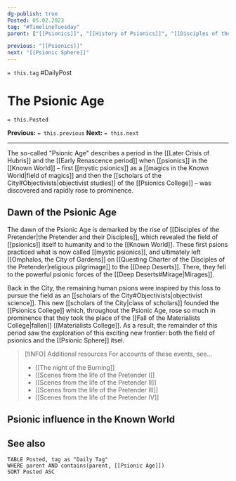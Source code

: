 ```yaml
---
dg-publish: true
Posted: 05.02.2023
tag: "#TimelineTuesday"
parent: ["[[Psionics]]", "[[History of Psionics]]", "[[Disciples of the Pretender]]", "[[Psionics College]]", "[[Crisis of Hubris]]", "[[Later Crisis of Hubris]]", "[[Renascence]]", "[[Early Renascence period]]"]

previous: "[[Psionics]]"
next: "[[Psionic Sphere]]"
---
```

`= this.tag` #DailyPost 
# The Psionic Age
`= this.Posted`

**Previous:** `= this.previous`
**Next:** `= this.next`

---

The so-called "Psionic Age" describes a period in the [[Later Crisis of Hubris]] and the [[Early Renascence period]] when [[psionics]] in the [[Known World]] – first [[mystic psionics]] as a [[magics in the Known World|field of magics]] and then the [[scholars of the City#Objectivists|objectivist studies]] of the [[Psionics College]] – was discovered and rapidly rose to prominence.

## Dawn of the Psionic Age

The dawn of the Psionic Age is demarked by the rise of [[Disciples of the Pretender|the Pretender and their Disciples]], which revealed the field of [[psionics]] itself to humanity and to the [[Known World]]. These first psions practiced what is now called [[mystic psionics]], and ultimately left [[Omphalos, the City of Gardens]] on [[Questing Charter of the Disciples of the Pretender|religious pilgrimage]] to the [[Deep Deserts]]. There, they fell to the powerful psionic forces of the [[Deep Deserts#Mirage|Mirages]].

Back in the City, the remaining human psions were inspired by this loss to pursue the field as an [[scholars of the City#Objectivists|objectivist science]]. This new [[scholars of the City|class of scholars]] founded the [[Psionics College]] which, throughout the Psionic Age, rose so much in prominence that they took the place of the [[Fall of the Materialists College|fallen]] [[Materialists College]]. As a result, the remainder of this period saw the exploration of this exciting new frontier: both the field of psionics and the [[Psionic Sphere]] itsel.

> [!INFO] Additional resources
> For accounts of these events, see...
> - [[The night of the Burning]]
> - [[Scenes from the life of the Pretender I]]
> - [[Scenes from the life of the Pretender II]]
> - [[Scenes from the life of the Pretender III]]
> - [[Scenes from the life of the Pretender IV]]

## Psionic influence in the Known World



## See also
```dataview
TABLE Posted, tag as "Daily Tag"
WHERE parent AND contains(parent, [[Psionic Age]])
SORT Posted ASC
```